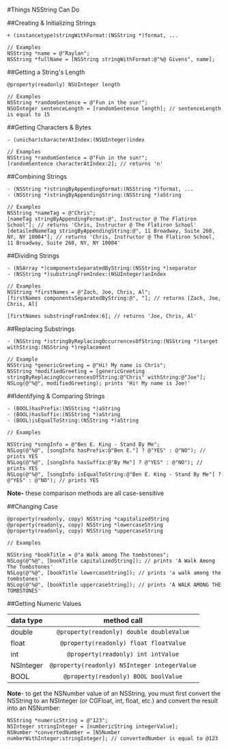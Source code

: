 #
#Things NSString Can Do

##Creating & Initializing Strings
```objc
+ (instancetype)stringWithFormat:(NSString *)format, ...

// Examples
NSString *name = @"Raylan";
NSString *fullName = [NSString stringWithFormat:@"%@ Givens", name];
```

##Getting a String's Length
```objc
@property(readonly) NSUInteger length

// Examples
NSString *randomSentence = @"Fun in the sun!";
NSUInteger sentenceLength = [randomSentence length]; // sentenceLength is equal to 15
```

##Getting Characters & Bytes
```objc
- (unichar)characterAtIndex:(NSUInteger)index

// Examples
NSString *randomSentence = @"Fun in the sun!";
[randomSentence characterAtIndex:2]; // returns 'n'
```

##Combining Strings

```objc
- (NSString *)stringByAppendingFormat:(NSString *)format, ...
- (NSString *)stringByAppendingString:(NSString *)aString

// Examples
NSString *nameTag = @"Chris";
[nameTag stringByAppendingFormat:@", Instructor @ The Flatiron School"]; // returns 'Chris, Instructor @ The Flatiron School'
[detailedNameTag stringByAppendingString:@", 11 Broadway, Suite 260, NY, NY 10004"]; // returns 'Chris, Instructor @ The Flatiron School, 11 Broadway, Suite 260, NY, NY 10004'
```

##Dividing Strings

```objc
- (NSArray *)componentsSeparatedByString:(NSString *)separator
- (NSString *)substringFromIndex:(NSUInteger)anIndex

// Examples
NSString *firstNames = @"Zach, Joe, Chris, Al";
[firstNames componentsSeparatedByString:@", "]; // returns [Zach, Joe, Chris, Al]

[firstNames substringFromIndex:6]; // returns 'Joe, Chris, Al'

```

##Replacing Substrings
```objc
- (NSString *)stringByReplacingOccurrencesOfString:(NSString *)target withString:(NSString *)replacement

// Example
NSString *genericGreeting = @"Hi! My name is Chris";
NSString *modifiedGreeting = [genericGreeting stringByReplacingOccurrencesOfString:@"Chris" withString:@"Joe"];
NSLog(@"%@", modifiedGreeting); prints 'Hi! My name is Joe!'

```

##Identifying & Comparing Strings

```objc
- (BOOL)hasPrefix:(NSString *)aString
- (BOOL)hasSuffix:(NSString *)aString
- (BOOL)isEqualToString:(NSString *)aString

// Examples

NSString *songInfo = @"Ben E. King - Stand By Me";
NSLog(@"%@", [songInfo hasPrefix:@"Ben E."] ? @"YES" : @"NO"); // prints YES
NSLog(@"%@", [songInfo hasSuffix:@"By Me"] ? @"YES" : @"NO"); // prints YES
NSLog(@"%@", [songInfo isEqualToString:@"Ben E. King - Stand By Me"] ? @"YES" : @"NO"); // prints YES
```

**Note-** these comparison methods are all case-sensitive

##Changing Case
```objc
@property(readonly, copy) NSString *capitalizedString
@property(readonly, copy) NSString *lowercaseString
@property(readonly, copy) NSString *uppercaseString

// Examples

NSString *bookTitle = @"a Walk among The tombstones";
NSLog(@"%@", [bookTitle capitalizedString]); // prints 'A Walk Among The Tombstones'
NSLog(@"%@", [bookTitle lowercaseString]); // prints 'a walk among the tombstones'
NSLog(@"%@", [bookTitle uppercaseString]); // prints 'A WALK AMONG THE TOMBSTONES'
```

##Getting Numeric Values

|data type| method call|
|------------|:--------------:|
|double|`@property(readonly) double doubleValue` |
|float|`@property(readonly) float floatValue`|
|int|`@property(readonly) int intValue`|
|NSInteger|`@property(readonly) NSInteger integerValue`|
|BOOL|`@property(readonly) BOOL boolValue`|

**Note**- to get the NSNumber value of an NSString, you must first convert the
NSString to an NSInteger (or CGFloat, int, float, etc.) and convert the result
into an NSNumber:

```objc
NSString *numericString = @"123";
NSInteger stringInteger = [numbericString integerValue];
NSNumber *convertedNumber = [NSNumber numberWithInteger:stringInteger]; // convertedNumber is equal to @123
```
